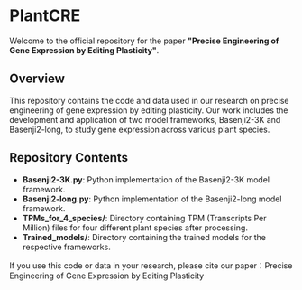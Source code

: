 # PlantCRE

Welcome to the official repository for the paper **"Precise Engineering of Gene Expression by Editing Plasticity"**.

## Overview

This repository contains the code and data used in our research on precise engineering of gene expression by editing plasticity. Our work includes the development and application of two model frameworks, Basenji2-3K and Basenji2-long, to study gene expression across various plant species.

## Repository Contents

- **Basenji2-3K.py**: Python implementation of the Basenji2-3K model framework.
- **Basenji2-long.py**: Python implementation of the Basenji2-long model framework.
- **TPMs_for_4_species/**: Directory containing TPM (Transcripts Per Million) files for four different plant species after processing.
- **Trained_models/**: Directory containing the trained models for the respective frameworks.


If you use this code or data in your research, please cite our paper：Precise Engineering of Gene Expression by Editing Plasticity
